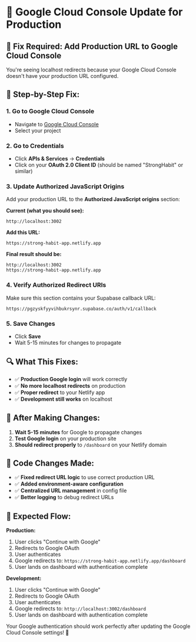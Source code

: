 # 🔧 Google Cloud Console Update for Production

## 🚨 Fix Required: Add Production URL to Google Cloud Console

You're seeing localhost redirects because your Google Cloud Console doesn't have your production URL configured.

## 📝 Step-by-Step Fix:

### 1. Go to Google Cloud Console
- Navigate to [Google Cloud Console](https://console.cloud.google.com/)
- Select your project

### 2. Go to Credentials
- Click **APIs & Services** → **Credentials**
- Click on your **OAuth 2.0 Client ID** (should be named "StrongHabit" or similar)

### 3. Update Authorized JavaScript Origins
Add your production URL to the **Authorized JavaScript origins** section:

**Current (what you should see):**
```
http://localhost:3002
```

**Add this URL:**
```
https://strong-habit-app.netlify.app
```

**Final result should be:**
```
http://localhost:3002
https://strong-habit-app.netlify.app
```

### 4. Verify Authorized Redirect URIs
Make sure this section contains your Supabase callback URL:
```
https://pgzyskfyyvihbukrsynr.supabase.co/auth/v1/callback
```

### 5. Save Changes
- Click **Save**
- Wait 5-15 minutes for changes to propagate

## 🔍 What This Fixes:

- ✅ **Production Google login** will work correctly
- ✅ **No more localhost redirects** on production
- ✅ **Proper redirect** to your Netlify app
- ✅ **Development still works** on localhost

## 🚀 After Making Changes:

1. **Wait 5-15 minutes** for Google to propagate changes
2. **Test Google login** on your production site
3. **Should redirect properly** to `/dashboard` on your Netlify domain

## 🔧 Code Changes Made:

- ✅ **Fixed redirect URL logic** to use correct production URL
- ✅ **Added environment-aware configuration**
- ✅ **Centralized URL management** in config file
- ✅ **Better logging** to debug redirect URLs

## 🎯 Expected Flow:

**Production:**
1. User clicks "Continue with Google"
2. Redirects to Google OAuth
3. User authenticates
4. Google redirects to: `https://strong-habit-app.netlify.app/dashboard`
5. User lands on dashboard with authentication complete

**Development:**
1. User clicks "Continue with Google"
2. Redirects to Google OAuth  
3. User authenticates
4. Google redirects to: `http://localhost:3002/dashboard`
5. User lands on dashboard with authentication complete

Your Google authentication should work perfectly after updating the Google Cloud Console settings! 🎉 